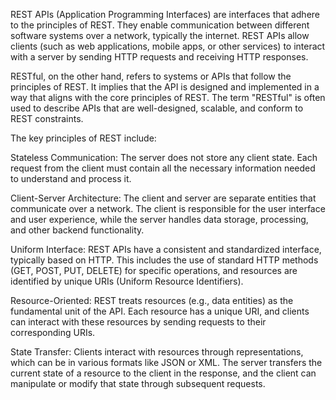 REST APIs (Application Programming Interfaces) are interfaces that adhere to the principles of REST. They enable communication between different software systems over a network, typically the internet. REST APIs allow clients (such as web applications, mobile apps, or other services) to interact with a server by sending HTTP requests and receiving HTTP responses.

RESTful, on the other hand, refers to systems or APIs that follow the principles of REST. It implies that the API is designed and implemented in a way that aligns with the core principles of REST. The term "RESTful" is often used to describe APIs that are well-designed, scalable, and conform to REST constraints.

The key principles of REST include:

Stateless Communication: The server does not store any client state. Each request from the client must contain all the necessary information needed to understand and process it.

Client-Server Architecture: The client and server are separate entities that communicate over a network. The client is responsible for the user interface and user experience, while the server handles data storage, processing, and other backend functionality.

Uniform Interface: REST APIs have a consistent and standardized interface, typically based on HTTP. This includes the use of standard HTTP methods (GET, POST, PUT, DELETE) for specific operations, and resources are identified by unique URIs (Uniform Resource Identifiers).

Resource-Oriented: REST treats resources (e.g., data entities) as the fundamental unit of the API. Each resource has a unique URI, and clients can interact with these resources by sending requests to their corresponding URIs.

State Transfer: Clients interact with resources through representations, which can be in various formats like JSON or XML. The server transfers the current state of a resource to the client in the response, and the client can manipulate or modify that state through subsequent requests.